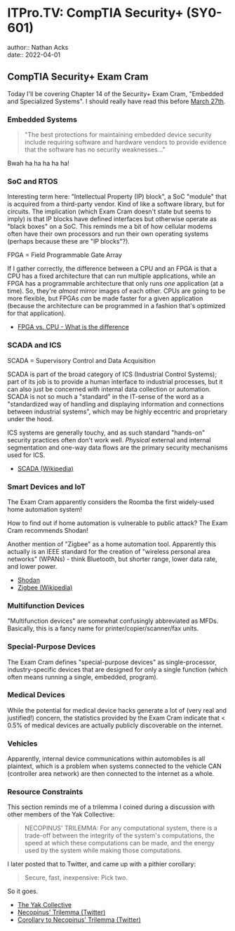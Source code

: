 # ITPro.TV: CompTIA Security+ (SY0-601)

author:: Nathan Acks  
date:: 2022-04-01

## CompTIA Security+ Exam Cram

Today I'll be covering Chapter 14 of the Security+ Exam Cram, "Embedded and Specialized Systems". I should really have read this before [March 27th](2022-03-27-itprotv-comptia-security-plus.md).

### Embedded Systems

> "The best protections for maintaining embedded device security include requiring software and hardware vendors to provide evidence that the software has no security weaknesses..."

Bwah ha ha ha ha ha!

### SoC and RTOS

Interesting term here: "Intellectual Property (IP) block", a SoC "module" that is acquired from a third-party vendor. Kind of like a software library, but for circuits. The implication (which Exam Cram doesn't state but seems to imply) is that IP blocks have defined interfaces but otherwise operate as "black boxes" on a SoC. This reminds me a bit of how cellular modems often have their own processors and run their own operating systems (perhaps because these are "IP blocks"?).

FPGA = Field Programmable Gate Array

If I gather correctly, the difference between a CPU and an FPGA is that a CPU has a fixed architecture that can run multiple applications, while an FPGA has a programmable architecture that only runs *one* application (at a time). So, they're *almost* mirror images of each other. CPUs are going to be more flexible, but FPGAs *can* be made faster for a given application (because the architecture can be programmed in a fashion that's optimized for that application).

* [FPGA vs. CPU - What is the difference](https://hardwarebee.com/fpga-vs-cpu-difference/)

### SCADA and ICS

SCADA = Supervisory Control and Data Acquisition

SCADA is part of the broad category of ICS (Industrial Control Systems); part of its job is to provide a human interface to industrial processes, but it can also just be concerned with internal data collection or automation. SCADA is not so much a "standard" in the IT-sense of the word as a "standardized way of handling and displaying information and connections between industrial systems", which may be highly eccentric and proprietary under the hood.

ICS systems are generally touchy, and as such standard "hands-on" security practices often don't work well. *Physical* external and internal segmentation and one-way data flows are the primary security mechanisms used for ICS.

* [SCADA (Wikipedia)](https://en.wikipedia.org/wiki/SCADA)

### Smart Devices and IoT

The Exam Cram apparently considers the Roomba the first widely-used home automation system!

How to find out if home automation is vulnerable to public attack? The Exam Cram recommends Shodan!

Another mention of "Zigbee" as a home automation tool. Apparently this actually is an IEEE standard for the creation of "wireless personal area networks" (WPANs) - think Bluetooth, but shorter range, lower data rate, and lower power.

* [Shodan](https://www.shodan.io/)
* [Zigbee (Wikipedia)](https://en.wikipedia.org/wiki/Zigbee)

### Multifunction Devices

"Multifunction devices" are somewhat confusingly abbreviated as MFDs. Basically, this is a fancy name for printer/copier/scanner/fax units.

### Special-Purpose Devices

The Exam Cram defines "special-purpose devices" as single-processor, industry-specific devices that are designed for only a single function (which often means running a single, embedded, program).

### Medical Devices

While the potential for medical device hacks generate a lot of (very real and justified!) concern, the statistics provided by the Exam Cram indicate that < 0.5% of medical devices are actually publicly discoverable on the internet.

### Vehicles

Apparently, internal device communications within automobiles is all plaintext, which is a problem when systems connected to the vehicle CAN (controller area network) are then connected to the internet as a whole.

### Resource Constraints

This section reminds me of a trilemma I coined during a discussion with other members of the Yak Collective:

> NECOPINUS' TRILEMMA: For any computational system, there is a trade-off between the integrity of the system's computations, the speed at which these computations can be made, and the energy used by the system while making those computations.

I later posted that to Twitter, and came up with a pithier corollary:

> Secure, fast, inexpensive: Pick two.

So it goes.

* [The Yak Collective](https://yakcollective.org)
* [Necopinus' Trilemma (Twitter)](https://twitter.com/necopinus/status/1488201961144913923)
* [Corollary to Necopinus' Trilemma (Twitter)](https://twitter.com/necopinus/status/1488201962394767360)
